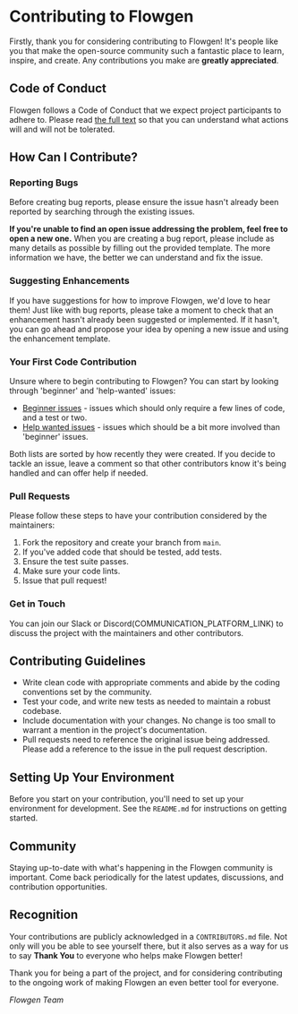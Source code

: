 # Contributing to Flowgen

Firstly, thank you for considering contributing to Flowgen! It's people like you that make the open-source community such a fantastic place to learn, inspire, and create. Any contributions you make are **greatly appreciated**.

## Code of Conduct

Flowgen follows a Code of Conduct that we expect project participants to adhere to. Please read [the full text](CODE_OF_CONDUCT.md) so that you can understand what actions will and will not be tolerated.

## How Can I Contribute?

### Reporting Bugs

Before creating bug reports, please ensure the issue hasn't already been reported by searching through the existing issues.

**If you're unable to find an open issue addressing the problem, feel free to open a new one.** When you are creating a bug report, please include as many details as possible by filling out the provided template. The more information we have, the better we can understand and fix the issue.

### Suggesting Enhancements

If you have suggestions for how to improve Flowgen, we'd love to hear them! Just like with bug reports, please take a moment to check that an enhancement hasn't already been suggested or implemented. If it hasn't, you can go ahead and propose your idea by opening a new issue and using the enhancement template.

### Your First Code Contribution

Unsure where to begin contributing to Flowgen? You can start by looking through 'beginner' and 'help-wanted' issues:

* [Beginner issues](https://github.com/tiwater/flowgen/issues?q=label%3Aeasy) - issues which should only require a few lines of code, and a test or two.
* [Help wanted issues](https://github.com/tiwater/flowgen/issues?q=label%3A%22help+wanted%22) - issues which should be a bit more involved than 'beginner' issues.

Both lists are sorted by how recently they were created. If you decide to tackle an issue, leave a comment so that other contributors know it's being handled and can offer help if needed.

### Pull Requests

Please follow these steps to have your contribution considered by the maintainers:

1. Fork the repository and create your branch from `main`.
2. If you've added code that should be tested, add tests.
3. Ensure the test suite passes.
4. Make sure your code lints.
5. Issue that pull request!

### Get in Touch

You can join our Slack or Discord(COMMUNICATION_PLATFORM_LINK) to discuss the project with the maintainers and other contributors.

## Contributing Guidelines

- Write clean code with appropriate comments and abide by the coding conventions set by the community.
- Test your code, and write new tests as needed to maintain a robust codebase.
- Include documentation with your changes. No change is too small to warrant a mention in the project's documentation.
- Pull requests need to reference the original issue being addressed. Please add a reference to the issue in the pull request description.

## Setting Up Your Environment

Before you start on your contribution, you'll need to set up your environment for development. See the `README.md` for instructions on getting started.

## Community

Staying up-to-date with what's happening in the Flowgen community is important. Come back periodically for the latest updates, discussions, and contribution opportunities.

## Recognition

Your contributions are publicly acknowledged in a `CONTRIBUTORS.md` file. Not only will you be able to see yourself there, but it also serves as a way for us to say **Thank You** to everyone who helps make Flowgen better!

Thank you for being a part of the project, and for considering contributing to the ongoing work of making Flowgen an even better tool for everyone.

*Flowgen Team*